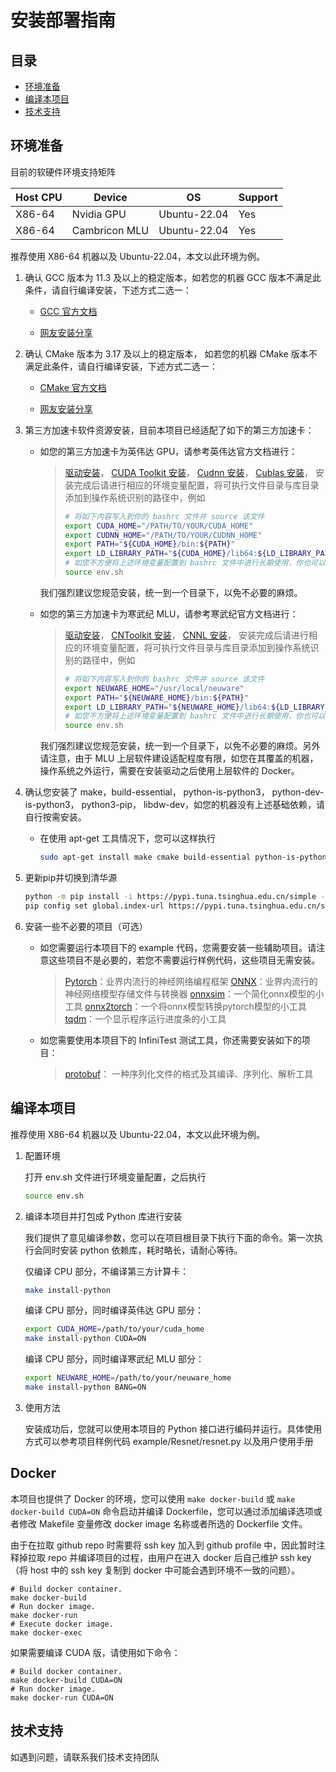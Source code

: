 ﻿# 安装部署指南

## 目录

- [环境准备](#环境准备)
- [编译本项目](#编译本项目)
- [技术支持](#技术支持)

## 环境准备

目前的软硬件环境支持矩阵

| Host CPU | Device        | OS            |  Support   |
| -------- | ------------  | -----------   | ---------- |
| X86-64   | Nvidia GPU    |  Ubuntu-22.04 |  Yes       |
| X86-64   | Cambricon MLU |  Ubuntu-22.04 |  Yes       |

推荐使用 X86-64 机器以及 Ubuntu-22.04，本文以此环境为例。

1. 确认 GCC 版本为 11.3 及以上的稳定版本，如若您的机器 GCC 版本不满足此条件，请自行编译安装，下述方式二选一：

   - [GCC 官方文档](https://gcc.gnu.org/onlinedocs/gcc-11.3.0/gcc/)

   - [网友安装分享](https://zhuanlan.zhihu.com/p/509695395)

2. 确认 CMake 版本为 3.17 及以上的稳定版本， 如若您的机器 CMake 版本不满足此条件，请自行编译安装，下述方式二选一：

   - [CMake 官方文档](https://cmake.org/install/)

   - [网友安装分享](https://zhuanlan.zhihu.com/p/110793004)

3. 第三方加速卡软件资源安装，目前本项目已经适配了如下的第三方加速卡：

   - 如您的第三方加速卡为英伟达 GPU，请参考英伟达官方文档进行：

     > [驱动安装](https://www.nvidia.cn/geforce/drivers/)，
     > [CUDA Toolkit 安装](https://developer.nvidia.com/cuda-toolkit)，
     > [Cudnn 安装](https://developer.nvidia.com/rdp/cudnn-download)，
     > [Cublas 安装](https://developer.nvidia.com/cublas)，
     > 安装完成后请进行相应的环境变量配置，将可执行文件目录与库目录添加到操作系统识别的路径中，例如
     >
     > ```bash
     > # 将如下内容写入到你的 bashrc 文件并 source 该文件
     > export CUDA_HOME="/PATH/TO/YOUR/CUDA_HOME"
     > export CUDNN_HOME="/PATH/TO/YOUR/CUDNN_HOME"
     > export PATH="${CUDA_HOME}/bin:${PATH}"
     > export LD_LIBRARY_PATH="${CUDA_HOME}/lib64:${LD_LIBRARY_PATH}"
     > # 如您不方便将上述环境变量配置到 bashrc 文件中进行长期使用，你也可以在我们提供的 env.sh 文件中进行正确配置并激活，作为临时使用
     > source env.sh
     > ```

     我们强烈建议您规范安装，统一到一个目录下，以免不必要的麻烦。

   - 如您的第三方加速卡为寒武纪 MLU，请参考寒武纪官方文档进行：
     > [驱动安装](https://www.cambricon.com/docs/sdk_1.11.0/driver_5.10.6/user_guide_5.10.6/index.html)，
     > [CNToolkit 安装](https://www.cambricon.com/docs/sdk_1.11.0/cntoolkit_3.4.1/cntoolkit_install_3.4.1/index.html)，
     > [CNNL 安装](https://www.cambricon.com/docs/sdk_1.11.0/cambricon_cnnl_1.16.1/user_guide/index.html)，
     > 安装完成后请进行相应的环境变量配置，将可执行文件目录与库目录添加到操作系统识别的路径中，例如
     >
     > ```bash
     > # 将如下内容写入到你的 bashrc 文件并 source 该文件
     > export NEUWARE_HOME="/usr/local/neuware"
     > export PATH="${NEUWARE_HOME}/bin:${PATH}"
     > export LD_LIBRARY_PATH="${NEUWARE_HOME}/lib64:${LD_LIBRARY_PATH}"
     > # 如您不方便将上述环境变量配置到 bashrc 文件中进行长期使用，你也可以在我们提供的 env.sh 文件中进行正确配置并激活，作为临时使用
     > source env.sh
     > ```

     我们强烈建议您规范安装，统一到一个目录下，以免不必要的麻烦。另外请注意，由于 MLU 上层软件建设适配程度有限，如您在其覆盖的机器，操作系统之外运行，需要在安装驱动之后使用上层软件的 Docker。

4. 确认您安装了 make，build-essential， python-is-python3， python-dev-is-python3， python3-pip， libdw-dev，如您的机器没有上述基础依赖，请自行按需安装。

   - 在使用 apt-get 工具情况下，您可以这样执行

     ```bash
     sudo apt-get install make cmake build-essential python-is-python3 python-dev-is-python3 python3-pip libdw-dev
     ```

5. 更新pip并切换到清华源

   ```bash
   python -m pip install -i https://pypi.tuna.tsinghua.edu.cn/simple --upgrade pip
   pip config set global.index-url https://pypi.tuna.tsinghua.edu.cn/simple
   ```

6. 安装一些不必要的项目（可选）

   - 如您需要运行本项目下的 example 代码，您需要安装一些辅助项目。请注意这些项目不是必要的，若您不需要运行样例代码，这些项目无需安装。

     > [Pytorch](https://pytorch.org/get-started/locally/)：业界内流行的神经网络编程框架
     > [ONNX](https://onnx.ai/get-started.html)：业界内流行的神经网络模型存储文件与转换器
     > [onnxsim](https://pypi.org/project/onnxsim/)：一个简化onnx模型的小工具
     > [onnx2torch](https://github.com/ENOT-AutoDL/onnx2torch)：一个将onnx模型转换pytorch模型的小工具
     > [tqdm](https://pypi.org/project/tqdm/)：一个显示程序运行进度条的小工具

   - 如您需要使用本项目下的 InfiniTest 测试工具，你还需要安装如下的项目：

     > [protobuf](https://github.com/protocolbuffers/protobuf)： 一种序列化文件的格式及其编译、序列化、解析工具

## 编译本项目

推荐使用 X86-64 机器以及 Ubuntu-22.04，本文以此环境为例。

1. 配置环境

   打开 env.sh 文件进行环境变量配置，之后执行

   ```bash
   source env.sh
   ```

2. 编译本项目并打包成 Python 库进行安装

   我们提供了意见编译参数，您可以在项目根目录下执行下面的命令。第一次执行会同时安装 python 依赖库，耗时略长，请耐心等待。

   仅编译 CPU 部分，不编译第三方计算卡：

   ```bash
   make install-python
   ```

   编译 CPU 部分，同时编译英伟达 GPU 部分：

   ```bash
   export CUDA_HOME=/path/to/your/cuda_home
   make install-python CUDA=ON
   ```

   编译 CPU 部分，同时编译寒武纪 MLU 部分：

   ```bash
   export NEUWARE_HOME=/path/to/your/neuware_home
   make install-python BANG=ON
   ```

3. 使用方法

   安装成功后，您就可以使用本项目的 Python 接口进行编码并运行。具体使用方式可以参考项目样例代码 example/Resnet/resnet.py 以及用户使用手册

## Docker

本项目也提供了 Docker 的环境，您可以使用 `make docker-build` 或 `make docker-build CUDA=ON` 命令启动并编译 Dockerfile，您可以通过添加编译选项或者修改 Makefile 变量修改 docker image 名称或者所选的 Dockerfile 文件。
 
由于在拉取 github repo 时需要将 ssh key 加入到 github profile 中，因此暂时注释掉拉取 repo 并编译项目的过程，由用户在进入 docker 后自己维护 ssh key（将 host 中的 ssh key 复制到 docker 中可能会遇到环境不一致的问题）。

```shell
# Build docker container.
make docker-build
# Run docker image.
make docker-run
# Execute docker image.
make docker-exec
```

如果需要编译 CUDA 版，请使用如下命令：
```shell
# Build docker container.
make docker-build CUDA=ON
# Run docker image.
make docker-run CUDA=ON
```

## 技术支持

如遇到问题，请联系我们技术支持团队
